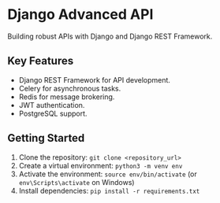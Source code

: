 
# Django Advanced API

Building robust APIs with Django and Django REST Framework.

## Key Features

*   Django REST Framework for API development.
*   Celery for asynchronous tasks.
*   Redis for message brokering.
*   JWT authentication.
*   PostgreSQL support.

## Getting Started

1.  Clone the repository: `git clone <repository_url>`
2.  Create a virtual environment: `python3 -m venv env`
3.  Activate the environment: `source env/bin/activate` (or `env\Scripts\activate` on Windows)
4.  Install dependencies: `pip install -r requirements.txt`

